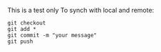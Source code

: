 This is a test only
To synch with local and remote:
```
git checkout
git add *
git commit -m "your message"
git push
```
